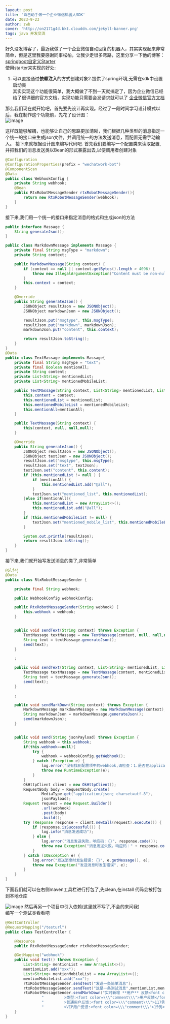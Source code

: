 ```yaml
---
layout: post
title: '自己动手做一个企业微信机器人SDK'
date: 2023-9-23
author: zwb
cover: 'http://on2171g4d.bkt.clouddn.com/jekyll-banner.png'
tags: java 开发交流
---
```


好久没发博客了，最近我做了一个企业微信自动回复的机器人，其实实现起来非常简单，但是这里我要感谢同事松柏，让我少走很多弯路，这里分享一下他的博客：<br />
[springboot自定义Starter](https://blog.csdn.net/weixin_52258854/article/details/132331309)<br />
使用starter来实现的好处:
1. 可以直接通过**依赖注入**的方式创建对象2.提供了spring环境,无需在sdk中设置启动类<br /> 
其实实现这个功能很简单，我大概做了不到一天就搞定了，因为企业微信已经给了很详细的官方文档，实现功能只需要会发请求就可以了
[企业微信官方文档](https://developer.work.weixin.qq.com/document/path/99110#%E6%B6%88%E6%81%AF%E7%B1%BB%E5%9E%8B%E5%8F%8A%E6%95%B0%E6%8D%AE%E6%A0%BC%E5%BC%8F)

那么我们现在就开始吧，首先要先设计再实现。经过了一段时间学习设计模式以后，我在制作这个功能前，先花了设计图：<br />
![image](https://github.com/Stringzwb/Stringzwb.github.io/assets/103347797/ca84ee67-a6a9-48c8-a0c2-76587b26c89e)

这样既能够解耦，也能够让自己的思路更加清晰，我们根据几种类型的消息指定一个统一的接口来生成json文件，并调用统一的方法发送消息，而配置无需手动输入。
接下来就根据设计图来编写代码吧.
首先我们要编写一个配置类来读取配置,并把我们的消息发送类以Bean的形式暴露出去,以便调用者创建对象<br />

```java
@Configuration
@ConfigurationProperties(prefix = "wechatwork-bot")
@ComponentScan
@Data
public class WebhookConfig {
    private String webhook;
    @Bean
    public RtxRobotMessageSender rtxRobotMessageSender(){
        return new RtxRobotMessageSender(webhook);
    }
}
```
接下来,我们用一个统一的接口来指定消息的格式和生成json的方法<br />
```java
public interface Massage {
    String generateJson();
}

public class MarkdownMessage implements Massage {
    private final String msgType = "markdown";
    private String context;

    public MarkdownMessage(String context) {
        if (context == null || context.getBytes().length > 4096) {
            throw new IllegalArgumentException("Content must be non-null and less than 4096 bytes");
        }
        this.context = context;
    }

    @Override
    public String generateJson() {
        JSONObject resultJson = new JSONObject();
        JSONObject markdownJson = new JSONObject();

        resultJson.put("msgtype", this.msgType);
        resultJson.put("markdown", markdownJson);
        markdownJson.put("content", this.context);

        return resultJson.toString();
    }
}
@Data
public class TextMassage implements Massage{
    private final String msgType = "text";
    private final Boolean mentionAll;
    private String content;
    private List<String> mentionedList;
    private List<String> mentionedMobileList;

    public TextMassage(String context, List<String> mentionedList, List<String> mentionedMobileList,Boolean mentionAll) {
        this.content = context;
        this.mentionedList = mentionedList;
        this.mentionedMobileList = mentionedMobileList;
        this.mentionAll=mentionAll;
    }

    public TextMassage(String context) {
        this(context, null, null,null);
    }

    @Override
    public String generateJson() {
        JSONObject resultJson = new JSONObject();
        JSONObject textJson = new JSONObject();
        resultJson.set("msgtype", this.msgType);
        resultJson.set("text", textJson);
        textJson.set("content", this.content);
        if (this.mentionedList != null ) {
            if (mentionAll) {
                this.mentionedList.add("@all");
            }
            textJson.set("mentioned_list", this.mentionedList);
        }else if(mentionAll){
            this.mentionedList = new ArrayList<>();
            this.mentionedList.add("@all");
        }
        if (this.mentionedMobileList != null) {
            textJson.set("mentioned_mobile_list", this.mentionedMobileList);
        }

        System.out.println(resultJson);
        return resultJson.toString();
    }
}
```
接下来,我们就开始写发送消息的类了,非常简单<br />
```java
@Slf4j
@Data
public class RtxRobotMessageSender {

    private final String webhook;

    public WebhookConfig webhookConfig;

    public RtxRobotMessageSender(String webhook) {
        this.webhook = webhook;
    }


    public void sendText(String context) throws Exception {
        TextMassage textMassage = new TextMassage(context, null, null,null);
        String text = textMassage.generateJson();
        send(text);
    }

    ;

    public void sendText(String context, List<String> mentionedList, List<String> mentionedMobileList,boolean mentionAll) throws Exception {
        TextMassage textMassage = new TextMassage(context, mentionedList, mentionedMobileList,mentionAll);
        String text = textMassage.generateJson();
        send(text);
    }

    ;

    public void sendMarkDown(String context) throws Exception {
        MarkdownMessage markdownMessage = new MarkdownMessage(context);
        String markdownJson = markdownMessage.generateJson();
        send(markdownJson);
    }


    public void send(String jsonPayload) throws Exception {
        String webhook = this.webhook;
        if(this.webhook==null){
            try {
                webhook = webhookConfig.getWebhook();
            } catch (Exception e) {
                log.error("没有找到配置项中的webhook,请检查：1.是否在application.yml中填写webhook 2.是否在spring环境下运行");
                throw new RuntimeException(e);
            }
        }
        OkHttpClient client = new OkHttpClient();
        RequestBody body = RequestBody.create(
                MediaType.get("application/json; charset=utf-8"),
                jsonPayload);
        Request request = new Request.Builder()
                .url(webhook)
                .post(body)
                .build();
        try (Response response = client.newCall(request).execute()) {
            if (response.isSuccessful()) {
                log.info("消息发送成功");
            } else {
                log.error("消息发送失败，响应码：{}", response.code());
                throw new Exception("消息发送失败，响应码：" + response.code());
            }
        } catch (IOException e) {
            log.error("发送消息时发生错误: {}", e.getMessage(), e);
            throw new Exception("发送消息时发生错误", e);
        }
    }
}
```
下面我们就可以在右侧maven工具栏进行打包了,先clean,在install 代码会被打包到本地仓库

![image](https://github.com/Stringzwb/Stringzwb.github.io/assets/103347797/70f82b16-9338-449b-a07e-c147a17524fe)
然后再另一个项目中引入依赖(这里就不写了,不会的来问我)<br />
编写一个测试类看看吧
```java
@RestController
@RequestMapping("/testurl")
public class TestController {

    @Resource
    public RtxRobotMessageSender rtxRobotMessageSender;

    @GetMapping("webhook")
    public void test() throws Exception {
        List<String> mentionList = new ArrayList<>();
        mentionList.add("xxx");
        List<String> mentionMobileList = new ArrayList<>();
        mentionMobileList.add("xxx");
        rtxRobotMessageSender.sendText("发送一条简单消息");
        rtxRobotMessageSender.sendText("这是一条测试消息",mentionList,mentionMobileList);
        rtxRobotMessageSender.sendMarkDown("实时新增 **用户** 反馈<font color=\\\"warning\\\">132例</font>，请相关同事注意。\\n\n" +
                "         >类型:<font color=\\\"comment\\\">用户反馈</font>\n" +
                "         >普通用户反馈:<font color=\\\"comment\\\">117例</font>\n" +
                "         >VIP用户反馈:<font color=\\\"comment\\\">15例</font>[这是一个链接](http://work.weixin.qq.com/api/doc)");
    }
}

```
